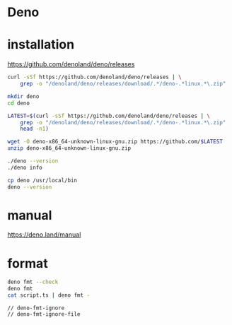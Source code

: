 Deno
====

installation
============
https://github.com/denoland/deno/releases

```bash
curl -sSf https://github.com/denoland/deno/releases | \
    grep -o "/denoland/deno/releases/download/.*/deno-.*linux.*\.zip"

mkdir deno
cd deno

LATEST=$(curl -sSf https://github.com/denoland/deno/releases | \
    grep -o "/denoland/deno/releases/download/.*/deno-.*linux.*\.zip" | \
    head -n1)

wget -O deno-x86_64-unknown-linux-gnu.zip https://github.com/$LATEST
unzip deno-x86_64-unknown-linux-gnu.zip

./deno --version
./deno info

cp deno /usr/local/bin
deno --version
```

manual
======
https://deno.land/manual

format
======

```bash
deno fmt --check
deno fmt
cat script.ts | deno fmt -
```

```
// deno-fmt-ignore
// deno-fmt-ignore-file
```
